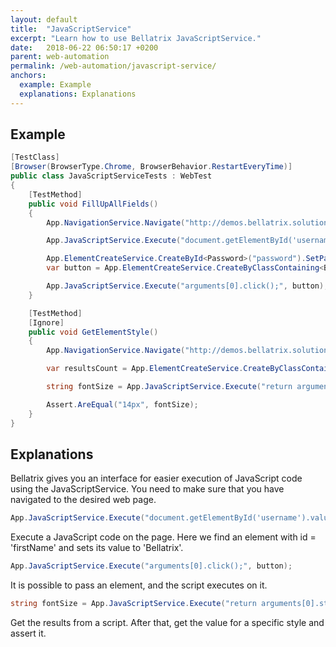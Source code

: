 ```yaml
---
layout: default
title:  "JavaScriptService"
excerpt: "Learn how to use Bellatrix JavaScriptService."
date:   2018-06-22 06:50:17 +0200
parent: web-automation
permalink: /web-automation/javascript-service/
anchors:
  example: Example
  explanations: Explanations
---
```

Example
-------
```csharp
[TestClass]
[Browser(BrowserType.Chrome, BrowserBehavior.RestartEveryTime)]
public class JavaScriptServiceTests : WebTest
{
    [TestMethod]
    public void FillUpAllFields()
    {
        App.NavigationService.Navigate("http://demos.bellatrix.solutions/my-account/");

        App.JavaScriptService.Execute("document.getElementById('username').value = 'Bellatrix';");

        App.ElementCreateService.CreateById<Password>("password").SetPassword("Gorgeous");
        var button = App.ElementCreateService.CreateByClassContaining<Button>("woocommerce-Button button");

        App.JavaScriptService.Execute("arguments[0].click();", button);
    }

    [TestMethod]
    [Ignore]
    public void GetElementStyle()
    {
        App.NavigationService.Navigate("http://demos.bellatrix.solutions/");

        var resultsCount = App.ElementCreateService.CreateByClassContaining<Element>("woocommerce-result-count");

        string fontSize = App.JavaScriptService.Execute("return arguments[0].style.font-size", resultsCount.WrappedElement);

        Assert.AreEqual("14px", fontSize);
    }
}
```

Explanations
------------
Bellatrix gives you an interface for easier execution of JavaScript code using the JavaScriptService. You need to make sure that you have navigated to the desired web page.
```csharp
App.JavaScriptService.Execute("document.getElementById('username').value = 'Bellatrix';"); 
```
Execute a JavaScript code on the page. Here we find an element with id = 'firstName' and sets its value to 'Bellatrix'.
```csharp
App.JavaScriptService.Execute("arguments[0].click();", button);
```
It is possible to pass an element, and the script executes on it.
```csharp
string fontSize = App.JavaScriptService.Execute("return arguments[0].style.font-size", resultsCount.WrappedElement);
```
Get the results from a script. After that, get the value for a specific style and assert it.